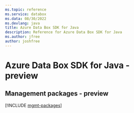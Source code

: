 ```yaml
---
ms.topic: reference
ms.service: databox
ms.data: 08/30/2022
ms.devlang: java
title: Azure Data Box SDK for Java
description: Reference for Azure Data Box SDK for Java
ms.author: jfree
author: joshfree
---
```

# Azure Data Box SDK for Java - preview

## Management packages - preview
[!INCLUDE [mgmt-packages](data-box-mgmt-index.md)]